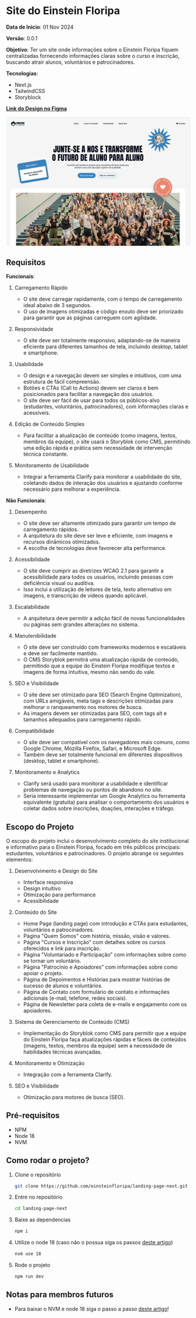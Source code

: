 # Site do Einstein Floripa

**Data de Inicio**: 01 Nov 2024

**Versão**: 0.0.1

**Objetivo**: Ter um site onde informações sobre o Einstein Floripa fiquem centralizadas fornecendo informações claras sobre o curso e inscrição, buscando atrair alunos, voluntários e patrocinadores.

**Tecnologias**:

- Next.js
- TailwindCSS
- Storyblock

[**Link do Design no Figma** ](https://www.figma.com/design/WU7RpztgmjZntvEywl9c43/ReDesign---Site?node-id=72-322&t=aLRjy3ZHFgr8DlmL-1)

![Imagem da Hero](/src/assets/readme-cover.png)

## Requisitos

**Funcionais**:

1. Carregamento Rápido

   - O site deve carregar rapidamente, com o tempo de carregamento ideal abaixo de 3 segundos.
   - O uso de imagens otimizadas e código enxuto deve ser priorizado para garantir que as páginas carreguem com agilidade.

2. Responsividade

   - O site deve ser totalmente responsivo, adaptando-se de maneira eficiente para diferentes tamanhos de tela, incluindo desktop, tablet e smartphone.

3. Usabilidade

   - O design e a navegação devem ser simples e intuitivos, com uma estrutura de fácil compreensão.
   - Botões e CTAs (Call to Actions) devem ser claros e bem posicionados para facilitar a navegação dos usuários.
   - O site deve ser fácil de usar para todos os públicos-alvo (estudantes, voluntários, patrocinadores), com informações claras e acessíveis.

4. Edição de Conteúdo Simples

   - Para facilitar a atualização de conteúdo (como imagens, textos, membros da equipe), o site usará o Storyblok como CMS, permitindo uma edição rápida e prática sem necessidade de intervenção técnica constante.

5. Monitoramento de Usabilidade
   - Integrar a ferramenta Clarify para monitorar a usabilidade do site, coletando dados de interação dos usuários e ajustando conforme necessário para melhorar a experiência.

**Não Funcionais**:

1. Desempenho

   - O site deve ser altamente otimizado para garantir um tempo de carregamento rápidos.
   - A arquitetura do site deve ser leve e eficiente, com imagens e recursos dinâmicos otimizados.
   - A escolha de tecnologias deve favorecer alta performance.

2. Acessibilidade

   - O site deve cumprir as diretrizes WCAG 2.1 para garantir a acessibilidade para todos os usuários, incluindo pessoas com deficiência visual ou auditiva.
   - Isso inclui a utilização de leitores de tela, texto alternativo em imagens, e transcrição de vídeos quando aplicável.

3. Escalabilidade

   - A arquitetura deve permitir a adição fácil de novas funcionalidades ou páginas sem grandes alterações no sistema.

4. Manutenibilidade

   - O site deve ser construído com frameworks modernos e escaláveis e deve ser facilmente mantido.
   - O CMS Storyblok permitirá uma atualização rápida de conteúdo, permitindo que a equipe do Einstein Floripa modifique textos e imagens de forma intuitiva, mesmo não sendo do vale.

5. SEO e Visibilidade

   - O site deve ser otimizado para SEO (Search Engine Optimization), com URLs amigáveis, meta tags e descrições otimizadas para melhorar o ranqueamento nos motores de busca.
   - As imagens devem ser otimizadas para SEO, com tags alt e tamanhos adequados para carregamento rápido.

6. Compatibilidade

   - O site deve ser compatível com os navegadores mais comuns, como Google Chrome, Mozilla Firefox, Safari, e Microsoft Edge.
   - Também deve ser totalmente funcional em diferentes dispositivos (desktop, tablet e smartphone).

7. Monitoramento e Analytics
   - Clarify será usado para monitorar a usabilidade e identificar problemas de navegação ou pontos de abandono no site.
   - Seria interessante implementar um Google Analytics ou ferramenta equivalente (gratuita) para analisar o comportamento dos usuários e coletar dados sobre inscrições, doações, interações e tráfego.

## Escopo do Projeto

O escopo do projeto inclui o desenvolvimento completo do site institucional e informativo para o Einstein Floripa, focado em três públicos principais: estudantes, voluntários e patrocinadores. O projeto abrange os seguintes elementos:

1. Desenvolvimento e Design do Site

   - Interface responsiva
   - Design intuitivo
   - Otimização para performance
   - Acessibilidade

2. Conteúdo do Site

   - Home Page (landing page) com introdução e CTAs para estudantes, voluntários e patrocinadores.
   - Página "Quem Somos" com história, missão, visão e valores.
   - Página "Cursos e Inscrição" com detalhes sobre os cursos oferecidos e link para inscrição.
   - Página "Voluntariado e Participação" com informações sobre como se tornar um voluntário.
   - Página "Patrocínio e Apoiadores" com informações sobre como apoiar o projeto.
   - Página de Depoimentos e Histórias para mostrar histórias de sucesso de alunos e voluntários.
   - Página de Contato com formulário de contato e informações adicionais (e-mail, telefone, redes sociais).
   - Página de Newsletter para coleta de e-mails e engajamento com os apoiadores.

3. Sistema de Gerenciamento de Conteúdo (CMS)

   - Implementação do Storyblok como CMS para permitir que a equipe do Einstein Floripa faça atualizações rápidas e fáceis de conteúdos (imagens, textos, membros da equipe) sem a necessidade de habilidades técnicas avançadas.

4. Monitoramento e Otimização

   - Integração com a ferramenta Clarify.

5. SEO e Visibilidade
   - Otimização para motores de busca (SEO).

## Pré-requisitos

- NPM
- Node 18
- NVM

## Como rodar o projeto?

1. Clone o repositório
   ```bash
   git clone https://github.com/einsteinfloripa/landing-page-next.git
   ```
2. Entre no repositório
   ```bash
   cd landing-page-next
   ```
3. Baixe as dependencias
   ```bash
   npm i
   ```
4. Utilize o node 18 (caso não o possua siga os passos [deste artigo](https://medium.com/@micapareddes/como-instalar-uma-vers%C3%A3o-espec%C3%ADfica-do-node-js-ff4f9d001b06))
   ```bash
   nvm use 18
   ```
5. Rode o projeto
   ```bash
   npm run dev
   ```

## Notas para membros futuros

- Para baixar o NVM e node 18 siga o passo a passo [deste artigo](https://medium.com/@micapareddes/como-instalar-uma-vers%C3%A3o-espec%C3%ADfica-do-node-js-ff4f9d001b06)!

